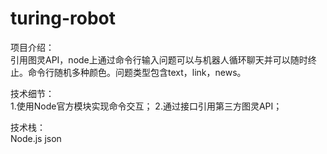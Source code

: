 # turing-robot

项目介绍：<br>
引用图灵API，node上通过命令行输入问题可以与机器人循环聊天并可以随时终止。命令行随机多种颜色。问题类型包含text，link，news。

技术细节：<br>
1.使用Node官方模块实现命令交互；
2.通过接口引用第三方图灵API；

技术栈：<br>
Node.js  json
